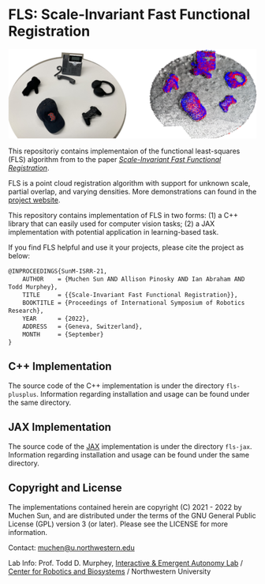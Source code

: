 # FLS: Scale-Invariant Fast Functional Registration 

<img src="./img/fls_header_1.png" alt="drawing" width="600"/>

This repositoriy contains implementaion of the functional least-squares (FLS) algorithm from to the paper *[Scale-Invariant Fast Functional Registration](https://arxiv.org/abs/2209.12763)*. 

FLS is a point cloud registration algorithm with support for unknown scale, partial overlap, and varying densities. More demonstrations can found in the [project website](https://sites.google.com/view/fls-isrr2022/).

This repository contains implementation of FLS in two forms: (1) a C++ library that can easily used for computer vision tasks; (2) a JAX implementation with potential application in learning-based task.

If you find FLS helpful and use it your projects, please cite the project as below:

```
@INPROCEEDINGS{SunM-ISRR-21, 
    AUTHOR    = {Muchen Sun AND Allison Pinosky AND Ian Abraham AND Todd Murphey}, 
    TITLE     = {{Scale-Invariant Fast Functional Registration}}, 
    BOOKTITLE = {Proceedings of International Symposium of Robotics Research}, 
    YEAR      = {2022}, 
    ADDRESS   = {Geneva, Switzerland}, 
    MONTH     = {September}
}
```

## C++ Implementation

The source code of the C++ implementation is under the directory `fls-plusplus`. Information regarding installation and usage can be found under the same directory.

## JAX Implementation

The source code of the [JAX](https://github.com/google/jax) implementation is under the directory `fls-jax`. Information regarding installation and usage can be found under the same directory.

## Copyright and License

The implementations contained herein are copyright (C) 2021 - 2022 by Muchen Sun, and are distributed under the terms of the GNU General Public License (GPL) version 3 (or later). Please see the LICENSE for more information.

Contact: muchen@u.northwestern.edu

Lab Info: Prof. Todd D. Murphey, [Interactive & Emergent Autonomy Lab](https://murpheylab.github.io/) / [Center for Robotics and Biosystems](https://robotics.northwestern.edu/) / Northwestern University